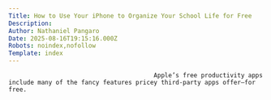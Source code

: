```yaml
---
Title: How to Use Your iPhone to Organize Your School Life for Free
Description: 
Author: Nathaniel Pangaro
Date: 2025-08-16T19:15:16.000Z
Robots: noindex,nofollow
Template: index
---
```


                                            Apple’s free productivity apps include many of the fancy features pricey third-party apps offer—for free.
                                        